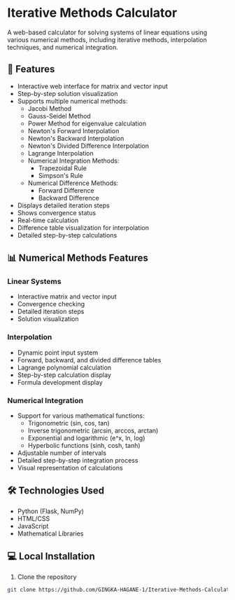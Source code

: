 

# Iterative Methods Calculator

A web-based calculator for solving systems of linear equations using various numerical methods, including iterative methods, interpolation techniques, and numerical integration.

## 🚀 Features

- Interactive web interface for matrix and vector input
- Step-by-step solution visualization
- Supports multiple numerical methods:
  - Jacobi Method
  - Gauss-Seidel Method
  - Power Method for eigenvalue calculation
  - Newton's Forward Interpolation
  - Newton's Backward Interpolation
  - Newton's Divided Difference Interpolation
  - Lagrange Interpolation
  - Numerical Integration Methods:
    - Trapezoidal Rule
    - Simpson's Rule
  - Numerical Difference Methods:
    - Forward Difference
    - Backward Difference
- Displays detailed iteration steps
- Shows convergence status
- Real-time calculation
- Difference table visualization for interpolation
- Detailed step-by-step calculations

## 📊 Numerical Methods Features

### Linear Systems
- Interactive matrix and vector input
- Convergence checking
- Detailed iteration steps
- Solution visualization

### Interpolation
- Dynamic point input system
- Forward, backward, and divided difference tables
- Lagrange polynomial calculation
- Step-by-step calculation display
- Formula development display

### Numerical Integration
- Support for various mathematical functions:
  - Trigonometric (sin, cos, tan)
  - Inverse trigonometric (arcsin, arccos, arctan)
  - Exponential and logarithmic (e^x, ln, log)
  - Hyperbolic functions (sinh, cosh, tanh)
- Adjustable number of intervals
- Detailed step-by-step integration process
- Visual representation of calculations

## 🛠️ Technologies Used

- Python (Flask, NumPy)
- HTML/CSS
- JavaScript
- Mathematical Libraries

## 💻 Local Installation

1. Clone the repository
```bash
git clone https://github.com/GINGKA-HAGANE-1/Iterative-Methods-Calculator.git
```
